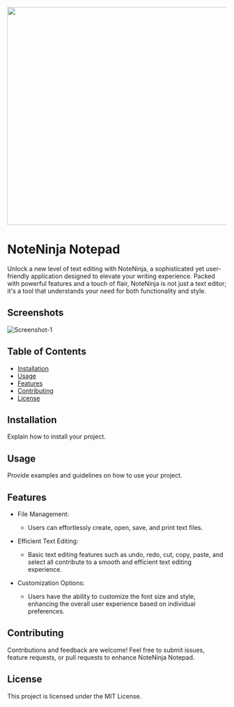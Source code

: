 <p align="center">
  <img width="660" height="500" src="https://i.ibb.co/mt6W0ph/ninja1-1.png">
</p>

# NoteNinja Notepad

Unlock a new level of text editing with NoteNinja, a sophisticated yet user-friendly application designed to elevate your writing experience. Packed with powerful features and a touch of flair, NoteNinja is not just a text editor; it's a tool that understands your need for both functionality and style. 

## Screenshots 

<img src="INSERT.SCREENSHOT.IMAGE.URL.HERE.png" alt="Screenshot-1" border="0"> 

## Table of Contents 

- [Installation](#installation) 
- [Usage](#usage) 
- [Features](#features) 
- [Contributing](#contributing) 
- [License](#license) 

## Installation 

Explain how to install your project. 

## Usage 

Provide examples and guidelines on how to use your project. 

## Features 

- File Management:
  - Users can effortlessly create, open, save, and print text files.

- Efficient Text Editing:
  - Basic text editing features such as undo, redo, cut, copy, paste, and select all contribute to a smooth and efficient text editing experience.

- Customization Options:
  - Users have the ability to customize the font size and style, enhancing the overall user experience based on individual preferences.

## Contributing 

Contributions and feedback are welcome! Feel free to submit issues, feature requests, or pull requests to enhance NoteNinja Notepad. 

## License 

This project is licensed under the MIT License. 